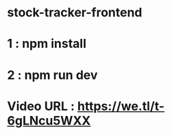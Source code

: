 # stock-tracker-frontend
 
# 1 : npm install
# 2 : npm run dev

# Video URL : https://we.tl/t-6gLNcu5WXX